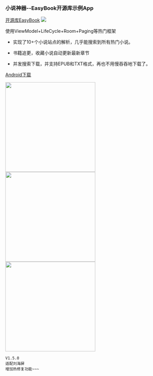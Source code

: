 ### 小说神器--EasyBook开源库示例App


[开源库EasyBook](https://github.com/Zzzia/EasyBook)
[![](https://jitpack.io/v/Zzzia/EasyBook.svg)](https://jitpack.io/#Zzzia/EasyBook)


使用ViewModel+LifeCycle+Room+Paging等热门框架

* 实现了10+个小说站点的解析，几乎能搜索到所有热门小说。

* 书籍追更，收藏小说自动更新最新章节

* 并发搜索下载，并支持EPUB和TXT格式，再也不用慢吞吞地下载了。


[Android下载](http://qiniu.zzzia.net/book_v1.5.0.apk)


<img src="https://github.com/Zzzia/Book/blob/master/screenshot/1.jpg"
width="280"><img
src="https://github.com/Zzzia/Book/blob/master/screenshot/2.jpg"
width="280"><img
src="https://github.com/Zzzia/Book/blob/master/screenshot/3.jpg"
width="280">


~~~
V1.5.0
适配刘海屏
增加热修复功能~~~
~~~